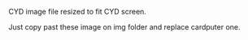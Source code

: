 CYD image file resized to fit CYD screen.

Just copy past these image on img folder and replace cardputer one.
